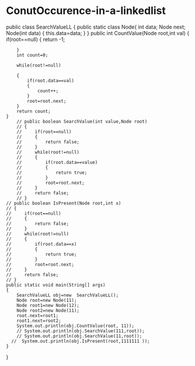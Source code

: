 # ConutOccurence-in-a-linkedlist
public class SearchValueLL {
    public static class Node{
        int data;
        Node next;
        Node(int data)
        {
            this.data=data;
        }
    }
    public int CountValue(Node root,int val)
    {
        if(root==null)
        {
            return -1;

            
        }
        int count=0;
        
        while(root!=null)
       
        {
            if(root.data==val)
            {
                count++;
            }
            root=root.next;
        }
        return count;
    }
        // public boolean SearchValue(int value,Node root)
        // {
        //     if(root==null)
        //     {
        //         return false;
        //     }
        //     while(root!=null)
        //     {
        //         if(root.data==value)
        //         {
        //             return true;
        //         }
        //         root=root.next;
        //     }
        //     return false;
        // }
    // public boolean IsPresent(Node root,int x)
    // {
    //     if(root==null)
    //     {
    //         return false;
    //     }
    //     while(root!=null)
    //     {
    //         if(root.data==x)
    //         {
    //             return true;
    //         }
    //         root=root.next;
    //     }
    //     return false;
    // }
    public static void main(String[] args)
    {
        SearchValueLL obj=new  SearchValueLL();
        Node root=new Node(11);
        Node root1=new Node(12);
        Node root2=new Node(11);
        root.next=root1;
        root1.next=root2;
        System.out.println(obj.CountValue(root, 11));
        // System.out.println(obj.SearchValue(111,root));
        // System.out.println(obj.SearchValue(11,root));
      //  System.out.println(obj.IsPresent(root,1111111 ));
    }
    
}
